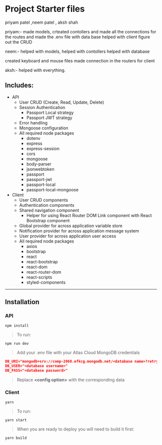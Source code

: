 # Project Starter files
priyam patel ,neem patel , aksh shah

priyam:-
made models,
crteated contollers 
and made all the connections for the routes
and made the .env file with data base
helped with client
figure out the CRUD  


neem:-
helped with models,
helped with contollers 
helped with database

created keyboard and mouse files
made connection in the routers for client 

aksh:-
helped with everything. 


## Includes:

- API
  - User CRUD (Create, Read, Update, Delete)
  - Session Authentication
    - Passport Local strategy
    - Passport JWT strategy
  - Error handling
  - Mongoose configuration
  - All required node packages
    - dotenv
    - express
    - express-session
    - cors
    - mongoose
    - body-parser
    - jsonwebtoken
    - passport
    - passport-jwt
    - passport-local
    - passport-local-mongoose
- Client
  - User CRUD components
  - Authentication components
  - Shared navigation component
    - Helper for using React Router DOM Link component with React Bootstrap component
  - Global provider for across application variable store
  - Notification provider for across application message system
  - User provider for across application user access
  - All required node packages
    - axios
    - bootstrap
    - react
    - react-bootstrap
    - react-dom
    - react-router-dom
    - react-scripts
    - styled-components

---
## Installation

### API
```shell
npm install
```

> To run:
```shell
npm run dev
```

> Add your .env file with your Atlas Cloud MongoDB credentials
```json
DB_URI="mongodb+srv://comp-2068.efkcg.mongodb.net/<database name>?retryWrites=true&w=majority"
DB_USER="<database username>"
DB_PASS="<database password>"
```
> Replace **\<config option\>** with the corresponding data

### Client
```shell
yarn
```

> To run:
```shell
yarn start
```

> When you are ready to deploy you will need to build it first:
```shell
yarn build
```